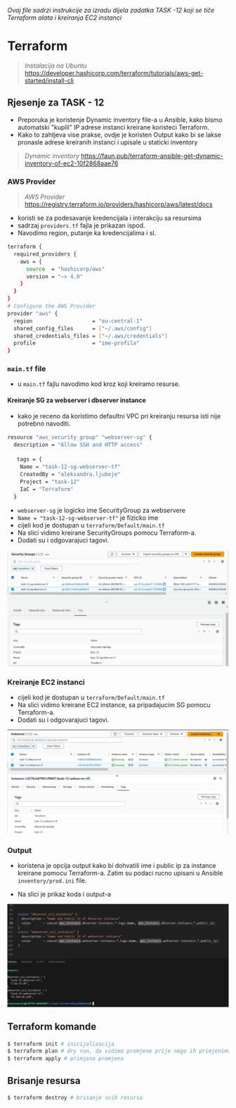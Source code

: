 *Ovaj file sadrzi instrukcije za izradu dijela zadatka TASK -12 koji se tiče Terraform alata i kreiranja EC2 instanci*

# Terraform

>*Instalacija na Ubuntu*
>https://developer.hashicorp.com/terraform/tutorials/aws-get-started/install-cli
## Rjesenje za TASK - 12

- Preporuka je koristenje Dynamic inventory file-a u Ansible, kako bismo automatski "kupili" IP adrese instanci kreirane koristeci Terraform.
- Kako to zahtjeva vise prakse, ovdje je koristen Output kako bi se lakse pronasle adrese kreiranih instanci i upisale u staticki inventory

>*Dynamic inventory*
>https://faun.pub/terraform-ansible-get-dynamic-inventory-of-ec2-10f2868aae76

### AWS Provider 
>*AWS Provider*
>https://registry.terraform.io/providers/hashicorp/aws/latest/docs
- koristi se za podesavanje kredencijala i interakciju sa resursima
- sadrzaj `providers.tf` fajla je prikazan ispod.
- Navodimo region, putanje ka kredencijalima i sl.
```bash
terraform {
  required_providers {
    aws = {
      source  = "hashicorp/aws"
      version = "~> 4.0"
    }
  }
}
# Configure the AWS Provider
provider "aws" {
  region                   = "eu-central-1"
  shared_config_files      = ["~/.aws/config"]
  shared_credentials_files = ["~/.aws/credentials"]
  profile                  = "ime-profila"
}
```

### `main.tf` file
- u `main.tf` fajlu navodimo kod kroz koji kreiramo resurse. 

#### Kreiranje SG za webserver i dbserver instance
- kako je receno da koristimo defaultni VPC pri kreiranju resursa isti nije potrebno navoditi.
```bash
resource "aws_security_group" "webserver-sg" {
  description = "Allow SSH and HTTP access"
  
   tags = {
    Name = "task-12-sg-webserver-tf"
    CreatedBy = "aleksandra.ljuboje"
    Project = "task-12"
    IaC = "Terraform"
  }
```
- `webserver-sg` je logicko ime SecurityGroup za webservere
- `Name = "task-12-sg-webserver-tf"` je fizicko ime 
- cijeli kod je dostupan u `terraform/Default/main.tf`
- Na slici vidimo kreirane SecurityGroups pomocu Terraform-a.
- Dodati su i odgovarajuci tagovi.

![slika](../task12-screenshots/tf/tf-sg-created.png)


### Kreiranje EC2 instanci
- cijeli kod je dostupan u `terraform/Default/main.tf`
- Na slici vidimo kreirane EC2 instance, sa pripadajucim SG pomocu Terraform-a.
- Dodati su i odgovarajuci tagovi.

![slika](../task12-screenshots/tf/tf-instances-created.png)

### Output 
- koristena je opcija output kako bi dohvatili ime i public ip za instance kreirane pomocu Terraform-a. Zatim su podaci rucno upisani u Ansible `inventory/prod.ini` file.

- Na slici je prikaz koda i output-a

![slika](../task12-screenshots/tf/tf-outputs.png)
## Terraform komande
```bash
$ terraform init # inicijalizacija 
$ terraform plan # dry run, da vidimo promjene prije nego ih primjenimo
$ terraform apply # primjena promjena
```

## Brisanje resursa
```bash
$ terraform destroy # brisanje svih resursa
```